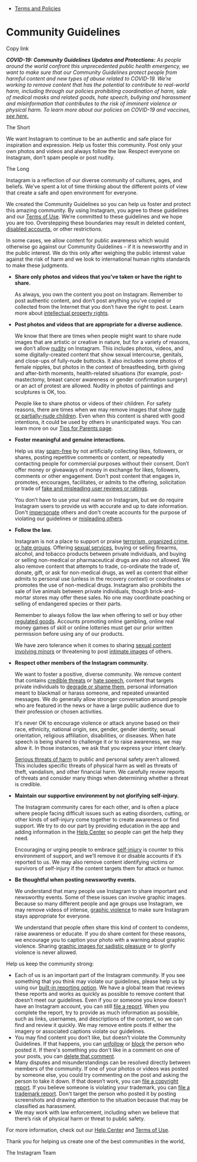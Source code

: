 *   [Terms and Policies](https://help.instagram.com/1417489251945243/?helpref=breadcrumb)

Community Guidelines
====================

Copy link

_**COVID-19: Community Guidelines Updates and Protections:** As people around the world confront this unprecedented public health emergency, we want to make sure that our Community Guidelines protect people from harmful content and new types of abuse related to COVID-19. We’re working to remove content that has the potential to contribute to real-world harm, including through our policies prohibiting coordination of harm, sale of medical masks and related goods, hate speech, bullying and harassment and misinformation that contributes to the risk of imminent violence or physical harm. To learn more about our policies on COVID-19 and vaccines, [see here.](https://help.instagram.com/697825587576762?helpref=faq_content)_

The Short

We want Instagram to continue to be an authentic and safe place for inspiration and expression. Help us foster this community. Post only your own photos and videos and always follow the law. Respect everyone on Instagram, don’t spam people or post nudity.

The Long

Instagram is a reflection of our diverse community of cultures, ages, and beliefs. We’ve spent a lot of time thinking about the different points of view that create a safe and open environment for everyone.

We created the Community Guidelines so you can help us foster and protect this amazing community. By using Instagram, you agree to these guidelines and our [Terms of Use](https://www.instagram.com/legal/terms). We’re committed to these guidelines and we hope you are too. Overstepping these boundaries may result in deleted content, [disabled accounts](https://help.instagram.com/366993040048856?helpref=faq_content), or other restrictions.

In some cases, we allow content for public awareness which would otherwise go against our Community Guidelines – if it is newsworthy and in the public interest. We do this only after weighing the public interest value against the risk of harm and we look to international human rights standards to make these judgments.

*   **Share only photos and videos that you’ve taken or have the right to share.**
    
    As always, you own the content you post on Instagram. Remember to post authentic content, and don’t post anything you’ve copied or collected from the Internet that you don’t have the right to post. Learn more about [intellectual property rights](https://help.instagram.com/126382350847838?helpref=faq_content).
    
*   **Post photos and videos that are appropriate for a diverse audience.**
    
    We know that there are times when people might want to share nude images that are artistic or creative in nature, but for a variety of reasons, we don’t allow [nudity](https://l.instagram.com/?u=https%3A%2F%2Fwww.facebook.com%2Fcommunitystandards%2Fadult_nudity_sexual_activity&e=AT27qhqybAJRHyLZ3dWi2uDgOugEUXaEpxAkAzVqoORdjDQFOUyKROb4RwOMXDIWgN2liXtPCUICsvNbz2S3BRNLnmef7kUlbDGWbUOb2cW-MvXt1Q5C8gMT65J1GKcegAQho2TpqsMeZbE5hzS9nA) on Instagram. This includes photos, videos, and some digitally-created content that show sexual intercourse, genitals, and close-ups of fully-nude buttocks. It also includes some photos of female nipples, but photos in the context of breastfeeding, birth giving and after-birth moments, health-related situations (for example, post-mastectomy, breast cancer awareness or gender confirmation surgery) or an act of protest are allowed. Nudity in photos of paintings and sculptures is OK, too.
    
    People like to share photos or videos of their children. For safety reasons, there are times when we may remove images that show [nude or partially-nude children](https://l.instagram.com/?u=https%3A%2F%2Fwww.facebook.com%2Fcommunitystandards%2Fchild_nudity_sexual_exploitation&e=AT27qhqybAJRHyLZ3dWi2uDgOugEUXaEpxAkAzVqoORdjDQFOUyKROb4RwOMXDIWgN2liXtPCUICsvNbz2S3BRNLnmef7kUlbDGWbUOb2cW-MvXt1Q5C8gMT65J1GKcegAQho2TpqsMeZbE5hzS9nA). Even when this content is shared with good intentions, it could be used by others in unanticipated ways. You can learn more on our [Tips for Parents page](https://help.instagram.com/154475974694511/?helpref=faq_content).
    
*   **Foster meaningful and genuine interactions.**
    
    Help us stay [spam-free](https://l.instagram.com/?u=https%3A%2F%2Fwww.facebook.com%2Fcommunitystandards%2Fspam&e=AT27qhqybAJRHyLZ3dWi2uDgOugEUXaEpxAkAzVqoORdjDQFOUyKROb4RwOMXDIWgN2liXtPCUICsvNbz2S3BRNLnmef7kUlbDGWbUOb2cW-MvXt1Q5C8gMT65J1GKcegAQho2TpqsMeZbE5hzS9nA) by not artificially collecting likes, followers, or shares, posting repetitive comments or content, or repeatedly contacting people for commercial purposes without their consent. Don’t offer money or giveaways of money in exchange for likes, followers, comments or other engagement. Don’t post content that engages in, promotes, encourages, facilitates, or admits to the offering, solicitation or trade of [fake and misleading user reviews or ratings](https://l.instagram.com/?u=https%3A%2F%2Fwww.facebook.com%2Fcommunitystandards%2Ffraud_deception&e=AT27qhqybAJRHyLZ3dWi2uDgOugEUXaEpxAkAzVqoORdjDQFOUyKROb4RwOMXDIWgN2liXtPCUICsvNbz2S3BRNLnmef7kUlbDGWbUOb2cW-MvXt1Q5C8gMT65J1GKcegAQho2TpqsMeZbE5hzS9nA).
    
    You don’t have to use your real name on Instagram, but we do require Instagram users to provide us with accurate and up to date information. Don't [impersonate](https://l.instagram.com/?u=https%3A%2F%2Fwww.facebook.com%2Fcommunitystandards%2Fmisrepresentation&e=AT27qhqybAJRHyLZ3dWi2uDgOugEUXaEpxAkAzVqoORdjDQFOUyKROb4RwOMXDIWgN2liXtPCUICsvNbz2S3BRNLnmef7kUlbDGWbUOb2cW-MvXt1Q5C8gMT65J1GKcegAQho2TpqsMeZbE5hzS9nA) others and don't create accounts for the purpose of violating our guidelines or [misleading others](https://l.instagram.com/?u=https%3A%2F%2Ftransparency.fb.com%2Fpolicies%2Fcommunity-standards%2Finauthentic-behavior%2F&e=AT27qhqybAJRHyLZ3dWi2uDgOugEUXaEpxAkAzVqoORdjDQFOUyKROb4RwOMXDIWgN2liXtPCUICsvNbz2S3BRNLnmef7kUlbDGWbUOb2cW-MvXt1Q5C8gMT65J1GKcegAQho2TpqsMeZbE5hzS9nA).
    
*   **Follow the law.**
    
    Instagram is not a place to support or praise [terrorism, organized crime, or hate groups](https://l.instagram.com/?u=https%3A%2F%2Fwww.facebook.com%2Fcommunitystandards%2Fdangerous_individuals_organizations&e=AT27qhqybAJRHyLZ3dWi2uDgOugEUXaEpxAkAzVqoORdjDQFOUyKROb4RwOMXDIWgN2liXtPCUICsvNbz2S3BRNLnmef7kUlbDGWbUOb2cW-MvXt1Q5C8gMT65J1GKcegAQho2TpqsMeZbE5hzS9nA). Offering [sexual services](https://l.instagram.com/?u=https%3A%2F%2Fwww.facebook.com%2Fcommunitystandards%2Fsexual_solicitation&e=AT27qhqybAJRHyLZ3dWi2uDgOugEUXaEpxAkAzVqoORdjDQFOUyKROb4RwOMXDIWgN2liXtPCUICsvNbz2S3BRNLnmef7kUlbDGWbUOb2cW-MvXt1Q5C8gMT65J1GKcegAQho2TpqsMeZbE5hzS9nA), buying or selling firearms, alcohol, and tobacco products between private individuals, and buying or selling non-medical or pharmaceutical drugs are also not allowed. We also remove content that attempts to trade, co-ordinate the trade of, donate, gift, or ask for non-medical drugs, as well as content that either admits to personal use (unless in the recovery context) or coordinates or promotes the use of non-medical drugs. Instagram also prohibits the sale of live animals between private individuals, though brick-and-mortar stores may offer these sales. No one may coordinate poaching or selling of endangered species or their parts.
    
    Remember to always follow the law when offering to sell or buy other [regulated goods](https://l.instagram.com/?u=https%3A%2F%2Fwww.facebook.com%2Fcommunitystandards%2Fregulated_goods&e=AT27qhqybAJRHyLZ3dWi2uDgOugEUXaEpxAkAzVqoORdjDQFOUyKROb4RwOMXDIWgN2liXtPCUICsvNbz2S3BRNLnmef7kUlbDGWbUOb2cW-MvXt1Q5C8gMT65J1GKcegAQho2TpqsMeZbE5hzS9nA). Accounts promoting online gambling, online real money games of skill or online lotteries must get our prior written permission before using any of our products.
    
    We have zero tolerance when it comes to sharing [sexual content involving minors](https://l.instagram.com/?u=https%3A%2F%2Fwww.facebook.com%2Fcommunitystandards%2Fchild_nudity_sexual_exploitation&e=AT27qhqybAJRHyLZ3dWi2uDgOugEUXaEpxAkAzVqoORdjDQFOUyKROb4RwOMXDIWgN2liXtPCUICsvNbz2S3BRNLnmef7kUlbDGWbUOb2cW-MvXt1Q5C8gMT65J1GKcegAQho2TpqsMeZbE5hzS9nA) or threatening to post [intimate images](https://l.instagram.com/?u=https%3A%2F%2Fwww.facebook.com%2Fcommunitystandards%2Fsexual_exploitation_adults&e=AT27qhqybAJRHyLZ3dWi2uDgOugEUXaEpxAkAzVqoORdjDQFOUyKROb4RwOMXDIWgN2liXtPCUICsvNbz2S3BRNLnmef7kUlbDGWbUOb2cW-MvXt1Q5C8gMT65J1GKcegAQho2TpqsMeZbE5hzS9nA) of others.
    
*   **Respect other members of the Instagram community.**
    
    We want to foster a positive, diverse community. We remove content that contains [credible threats](https://l.instagram.com/?u=https%3A%2F%2Fwww.facebook.com%2Fcommunitystandards%2Fcredible_violence&e=AT27qhqybAJRHyLZ3dWi2uDgOugEUXaEpxAkAzVqoORdjDQFOUyKROb4RwOMXDIWgN2liXtPCUICsvNbz2S3BRNLnmef7kUlbDGWbUOb2cW-MvXt1Q5C8gMT65J1GKcegAQho2TpqsMeZbE5hzS9nA) or [hate speech](https://l.instagram.com/?u=https%3A%2F%2Fwww.facebook.com%2Fcommunitystandards%2Fhate_speech&e=AT27qhqybAJRHyLZ3dWi2uDgOugEUXaEpxAkAzVqoORdjDQFOUyKROb4RwOMXDIWgN2liXtPCUICsvNbz2S3BRNLnmef7kUlbDGWbUOb2cW-MvXt1Q5C8gMT65J1GKcegAQho2TpqsMeZbE5hzS9nA), content that targets private individuals to [degrade or shame them](https://l.instagram.com/?u=https%3A%2F%2Fwww.facebook.com%2Fcommunitystandards%2Fbullying&e=AT27qhqybAJRHyLZ3dWi2uDgOugEUXaEpxAkAzVqoORdjDQFOUyKROb4RwOMXDIWgN2liXtPCUICsvNbz2S3BRNLnmef7kUlbDGWbUOb2cW-MvXt1Q5C8gMT65J1GKcegAQho2TpqsMeZbE5hzS9nA), personal information meant to blackmail or harass someone, and repeated unwanted messages. We do generally allow stronger conversation around people who are featured in the news or have a large public audience due to their profession or chosen activities.
    
    It's never OK to encourage violence or attack anyone based on their race, ethnicity, national origin, sex, gender, gender identity, sexual orientation, religious affiliation, disabilities, or diseases. When hate speech is being shared to challenge it or to raise awareness, we may allow it. In those instances, we ask that you express your intent clearly.
    
    [Serious threats of harm](https://l.instagram.com/?u=https%3A%2F%2Fwww.facebook.com%2Fcommunitystandards%2Fcredible_violence&e=AT27qhqybAJRHyLZ3dWi2uDgOugEUXaEpxAkAzVqoORdjDQFOUyKROb4RwOMXDIWgN2liXtPCUICsvNbz2S3BRNLnmef7kUlbDGWbUOb2cW-MvXt1Q5C8gMT65J1GKcegAQho2TpqsMeZbE5hzS9nA) to public and personal safety aren't allowed. This includes specific threats of physical harm as well as threats of theft, vandalism, and other financial harm. We carefully review reports of threats and consider many things when determining whether a threat is credible.
    
*   **Maintain our supportive environment by not glorifying self-injury.**
    
    The Instagram community cares for each other, and is often a place where people facing difficult issues such as eating disorders, cutting, or other kinds of self-injury come together to create awareness or find support. We try to do our part by providing education in the app and adding information in the [Help Center](https://help.instagram.com/) so people can get the help they need.
    
    Encouraging or urging people to embrace [self-injury](https://l.instagram.com/?u=https%3A%2F%2Fwww.facebook.com%2Fcommunitystandards%2Fsuicide_self_injury_violence&e=AT27qhqybAJRHyLZ3dWi2uDgOugEUXaEpxAkAzVqoORdjDQFOUyKROb4RwOMXDIWgN2liXtPCUICsvNbz2S3BRNLnmef7kUlbDGWbUOb2cW-MvXt1Q5C8gMT65J1GKcegAQho2TpqsMeZbE5hzS9nA) is counter to this environment of support, and we’ll remove it or disable accounts if it’s reported to us. We may also remove content identifying victims or survivors of self-injury if the content targets them for attack or humor.
    
*   **Be thoughtful when posting newsworthy events.**
    
    We understand that many people use Instagram to share important and newsworthy events. Some of these issues can involve graphic images. Because so many different people and age groups use Instagram, we may remove videos of intense, [graphic violence](https://l.instagram.com/?u=https%3A%2F%2Fwww.facebook.com%2Fcommunitystandards%2Fgraphic_violence&e=AT27qhqybAJRHyLZ3dWi2uDgOugEUXaEpxAkAzVqoORdjDQFOUyKROb4RwOMXDIWgN2liXtPCUICsvNbz2S3BRNLnmef7kUlbDGWbUOb2cW-MvXt1Q5C8gMT65J1GKcegAQho2TpqsMeZbE5hzS9nA) to make sure Instagram stays appropriate for everyone.
    
    We understand that people often share this kind of content to condemn, raise awareness or educate. If you do share content for these reasons, we encourage you to caption your photo with a warning about graphic violence. Sharing [graphic images for sadistic pleasure](https://l.instagram.com/?u=https%3A%2F%2Fwww.facebook.com%2Fcommunitystandards%2Fcruel_insensitive&e=AT27qhqybAJRHyLZ3dWi2uDgOugEUXaEpxAkAzVqoORdjDQFOUyKROb4RwOMXDIWgN2liXtPCUICsvNbz2S3BRNLnmef7kUlbDGWbUOb2cW-MvXt1Q5C8gMT65J1GKcegAQho2TpqsMeZbE5hzS9nA) or to glorify violence is never allowed.
    

Help us keep the community strong:

*   Each of us is an important part of the Instagram community. If you see something that you think may violate our guidelines, please help us by using our [built-in reporting option](https://help.instagram.com/165828726894770?helpref=faq_content). We have a global team that reviews these reports and works as quickly as possible to remove content that doesn’t meet our guidelines. Even if you or someone you know doesn’t have an Instagram account, you can still [file a report](https://help.instagram.com/contact/383679321740945). When you complete the report, try to provide as much information as possible, such as links, usernames, and descriptions of the content, so we can find and review it quickly. We may remove entire posts if either the imagery or associated captions violate our guidelines.
*   You may find content you don’t like, but doesn’t violate the Community Guidelines. If that happens, you can [unfollow](https://help.instagram.com/286340048138725?helpref=faq_content) or [block](https://help.instagram.com/426700567389543/?helpref=faq_content) the person who posted it. If there's something you don't like in a comment on one of your posts, you can [delete that comment](https://help.instagram.com/289098941190483?helpref=faq_content).
*   Many disputes and misunderstandings can be resolved directly between members of the community. If one of your photos or videos was posted by someone else, you could try commenting on the post and asking the person to take it down. If that doesn’t work, you can [file a copyright report](https://help.instagram.com/126382350847838?helpref=faq_content). If you believe someone is violating your trademark, you can [file a trademark report](https://help.instagram.com/222826637847963?helpref=faq_content). Don't target the person who posted it by posting screenshots and drawing attention to the situation because that may be classified as harassment.
*   We may work with law enforcement, including when we believe that there’s risk of physical harm or threat to public safety.

For more information, check out our [Help Center](https://help.instagram.com/) and [Terms of Use](https://l.instagram.com/?u=http%3A%2F%2Finstagram.com%2Flegal%2Fterms%2F%23&e=AT27qhqybAJRHyLZ3dWi2uDgOugEUXaEpxAkAzVqoORdjDQFOUyKROb4RwOMXDIWgN2liXtPCUICsvNbz2S3BRNLnmef7kUlbDGWbUOb2cW-MvXt1Q5C8gMT65J1GKcegAQho2TpqsMeZbE5hzS9nA).

Thank you for helping us create one of the best communities in the world,

The Instagram Team